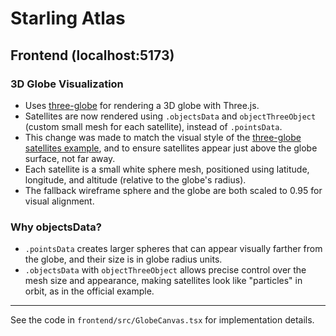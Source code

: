 # Starling Atlas

## Frontend (localhost:5173)

### 3D Globe Visualization

- Uses [three-globe](https://github.com/vasturiano/three-globe) for rendering a 3D globe with Three.js.
- Satellites are now rendered using `.objectsData` and `objectThreeObject` (custom small mesh for each satellite), instead of `.pointsData`.
- This change was made to match the visual style of the [three-globe satellites example](https://github.com/vasturiano/three-globe/blob/master/example/satellites/index.html), and to ensure satellites appear just above the globe surface, not far away.
- Each satellite is a small white sphere mesh, positioned using latitude, longitude, and altitude (relative to the globe's radius).
- The fallback wireframe sphere and the globe are both scaled to 0.95 for visual alignment.

### Why objectsData?

- `.pointsData` creates larger spheres that can appear visually farther from the globe, and their size is in globe radius units.
- `.objectsData` with `objectThreeObject` allows precise control over the mesh size and appearance, making satellites look like "particles" in orbit, as in the official example.

---

See the code in `frontend/src/GlobeCanvas.tsx` for implementation details.
